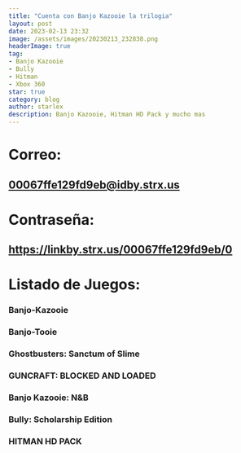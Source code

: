 ```yaml
---
title: "Cuenta con Banjo Kazooie la trilogia"
layout: post
date: 2023-02-13 23:32
image: /assets/images/20230213_232838.png
headerImage: true
tag:
- Banjo Kazooie
- Bully
- Hitman
- Xbox 360
star: true
category: blog
author: starlex
description: Banjo Kazooie, Hitman HD Pack y mucho mas
---
```



# Correo: 

## 00067ffe129fd9eb@idby.strx.us

# Contraseña: 

## https://linkby.strx.us/00067ffe129fd9eb/0

# Listado de Juegos: 

### Banjo-Kazooie
### Banjo-Tooie
### Ghostbusters: Sanctum of Slime
### GUNCRAFT: BLOCKED AND LOADED
### Banjo Kazooie: N&B
### Bully: Scholarship Edition
### HITMAN HD PACK

